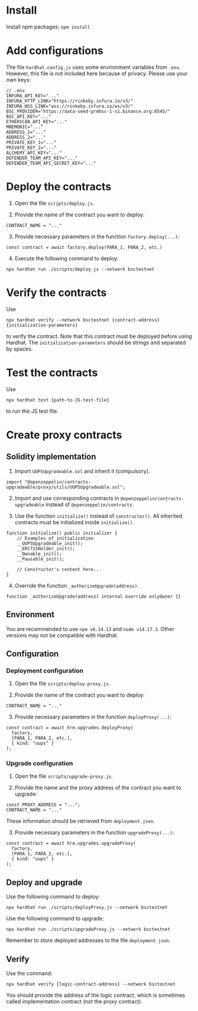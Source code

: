 # Install

Install npm packages: `npm install`

# Add configurations

The file `hardhat.config.js` uses some environment variables from `.env`. However, this file is not included here because of privacy. Please use your own keys:

```
// .env
INFURA_API_KEY="..."
INFURA_HTTP_LINK="https://rinkeby.infura.io/v3/"
INFURA_WSS_LINK="wss://rinkeby.infura.io/ws/v3/"
BSC_PROVIDER="https://data-seed-prebsc-1-s1.binance.org:8545/"
BSC_API_KEY="..."
ETHERSCAN_API_KEY="..."
MNEMONIC="..."
ADDRESS_1="..."
ADDRESS_2="..."
PRIVATE_KEY_1="..."
PRIVATE_KEY_2="..."
ALCHEMY_API_KEY="..."
DEFENDER_TEAM_API_KEY="..."
DEFENDER_TEAM_API_SECRET_KEY="..."
```

# Deploy the contracts

1. Open the file `scripts/deploy.js`.

2. Provide the name of the contract you want to deploy:
```
CONTRACT_NAME = "..."
```

3. Provide necessary parameters in the function `factory.deploy(...)`:
```
const contract = await factory.deploy(PARA_1, PARA_2, etc.)
```

4. Execute the following command to deploy:
```
npx hardhat run ./scripts/deploy.js --network bsctestnet
```

# Verify the contracts

Use

`npx hardhat verify --network bsctestnet {contract-address} {initialization-parameters}`

to verify the contract. Note that this contract must be deployed before using Hardhat. The `initialization-parameters` should be strings and separated by spaces.

# Test the contracts

Use

`npx hardhat test {path-to-JS-test-file}`

to run the JS test file.

# Create proxy contracts

## Solidity implementation

1. Import `UUPSUpgradeable.sol` and inherit it (compulsory).
```
import "@openzeppelin/contracts-upgradeable/proxy/utils/UUPSUpgradeable.sol";
```

2. Import and use corresponding contracts in `@openzeppelin/contracts-upgradeable` instead of `@openzeppelin/contracts`.

3. Use the function `initialize()` instead of `constructor()`. All inherited contracts must be initialized inside `initialize()`.
```
function initialize() public initializer {
	// Examples of initialization
	__UUPSUpgradeable_init();
	__ERC721Holder_init();
	__Ownable_init();
	__Pausable_init();
	
	// Constructor's content here...
}
```

4. Override the function `_authorizeUpgrade(address)`.
```
function _authorizeUpgrade(address) internal override onlyOwner {}
```

## Environment

You are recommended to use `npm v6.14.13` and `node v14.17.3`. Other versions may not be compatible with Hardhat.

## Configuration

### Deployment configuration

1. Open the file `scripts/deploy-proxy.js`.

2. Provide the name of the contract you want to deploy:
```
CONTRACT_NAME = "..."
```

3. Provide necessary parameters in the function `deployProxy(...)`:
```
const contract = await hre.upgrades.deployProxy(
  factory,
  [PARA_1, PARA_2, etc.],
  { kind: "uups" }
);
```

### Upgrade configuration

1. Open the file `scripts/upgrade-proxy.js`.

2. Provide the name and the proxy address of the contract you want to upgrade:
```
const PROXY_ADDRESS = "...";
CONTRACT_NAME = "..."
```

These information should be retrieved from `deployment.json`.

3. Provide necessary parameters in the function `upgradeProxy(...)`:
```
const contract = await hre.upgrades.upgradeProxy(
  factory,
  [PARA_1, PARA_2, etc.],
  { kind: "uups" }
);
```

## Deploy and upgrade

Use the following command to deploy:
```
npx hardhat run ./scripts/deployProxy.js --network bsctestnet
```

Use the following command to upgrade:
```
npx hardhat run ./scripts/upgradeProxy.js --network bsctestnet
```

Remember to store deployed addresses to the file `deployment.json`.

## Verify

Use the command:
```
npx hardhat verify {logic-contract-address} --network bsctestnet
```

You should provide the address of the logic contract, which is sometimes called implementation contract (not the proxy contract).